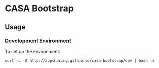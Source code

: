 # CASA Bootstrap

## Usage

### Development Environment

To set up the environment:

```
curl -L -0 http://appsharing.github.io/casa-bootstrap/dev | bash -s
```
